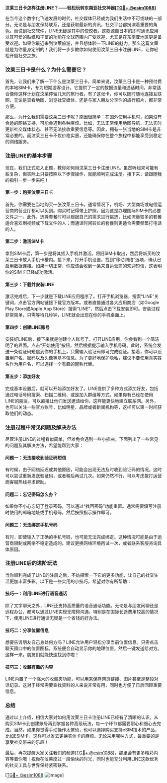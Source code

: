 **汶莱三日卡怎样注册LINE？——轻松玩转东南亚社交神器[[TG💪+ @esim1088](https://t.me/s/esim1088)]**

在当今这个数字化飞速发展的时代，社交媒体已经成为我们生活中不可或缺的一部分。无论是与朋友保持联系，还是获取最新的资讯，社交平台都扮演着重要的角色。而说到社交软件，LINE无疑是其中的佼佼者。这款源自日本的即时通讯应用以其可爱的贴纸和丰富的功能在全球范围内广受欢迎，尤其是在东南亚地区更是备受欢迎。如果你最近来到汶莱旅游，并且想体验一下LINE的魅力，那么这篇文章就是为你量身定制的！我们将一步步教你如何使用汶莱三日卡注册LINE，让你轻松开启社交之旅。

### **汶莱三日卡是什么？为什么需要它？**

首先，让我们来了解一下什么是汶莱三日卡。简单来说，汶莱三日卡是一种预付费的本地SIM卡，专为短期游客设计。它提供了一定的数据流量和通话时间，非常适合像你这样计划在汶莱停留几天的旅行者。有了这张卡，你可以随时随地连接互联网，无论是查看地图、浏览社交媒体，还是与家人朋友分享你的旅行照片，都非常方便。

那么，为什么我们需要汶莱三日卡呢？原因很简单：在国外使用手机时，如果没有合适的网络支持，可能会遇到各种麻烦。比如，无法正常使用地图导航、无法实时更新社交媒体状态、甚至无法接收重要信息等。因此，拥有一张当地的SIM卡是非常必要的。而汶莱三日卡不仅价格实惠，还能确保你在整个旅程中都能享受到稳定的网络服务。

### **注册LINE的基本步骤**

现在，我们正式进入正题，教你如何用汶莱三日卡注册LINE。虽然听起来可能有些复杂，但实际上只要按照以下步骤操作，就能顺利完成注册。接下来，请跟随我的指引一步一步来吧！

#### **第一步：购买汶莱三日卡**
首先，你需要在当地购买一张汶莱三日卡。通常情况下，机场、大型商场或电信运营商的营业厅都可以买到。购买时记得带上护照，因为这是办理国际SIM卡的必要文件之一。此外，选择套餐时可以根据自己的需求进行挑选，比如流量较多的套餐适合喜欢刷视频或下载文件的人；而通话时间较长的套餐则更适合需要频繁打电话的人。

#### **第二步：激活SIM卡**
拿到SIM卡后，第一步是将其插入手机并激活。将旧SIM卡取出，然后将新买的汶莱三日卡放入手机卡槽内。接下来，打开手机设置，找到“移动网络”选项，确认已启用数据连接。如果一切正常，你应该会收到一条来自运营商的欢迎短信，这表明你的SIM卡已经成功激活。

#### **第三步：下载并安装LINE**
激活完成后，下一步就是下载LINE应用程序了。打开手机浏览器，搜索“LINE”关键词，点击官方网站链接下载官方版本。或者直接通过各大应用商店（如Google Play Store或Apple App Store）搜索“LINE”，然后点击下载安装即可。安装过程非常简单，只需等待几秒钟，LINE就会出现在你的手机桌面上。

#### **第四步：创建LINE账号**
安装好LINE后，接下来就是创建个人账号了。打开LINE应用，你会看到一个简洁明了的界面。点击“开始使用”按钮，然后根据提示输入手机号码。此时，系统会发送一条验证码短信到你的手机上，只需输入验证码即可完成验证。接着，你可以设置用户名、密码以及头像等基本信息。为了更好地保护隐私，建议不要使用真实姓名作为用户名，可以选择一个有趣的昵称代替。

#### **第五步：添加好友**
完成基本设置后，就可以开始添加好友了。LINE提供了多种方式添加好友，包括通过电话号码搜索、扫描二维码、或是加入群组等方式。如果你有已经在使用LINE的朋友，可以直接让他们发送邀请给你，这样能更快地建立联系网。另外，也可以关注一些官方账号，比如明星、品牌或者新闻机构等，这样可以第一时间获取他们的动态。

### **注册过程中常见问题及解决办法**

尽管注册LINE的过程看似简单，但难免会遇到一些小插曲。下面列出了一些常见的问题及其解决方法，希望能帮到大家：

#### **问题一：无法接收到验证码短信**
有时候，由于网络延迟或其他原因，可能会出现无法及时收到验证码的情况。这时可以尝试重新发送验证码，或者稍后再试几次。如果仍然不行，可以考虑拨打运营商客服热线寻求帮助。

#### **问题二：忘记密码怎么办？**
如果你不小心忘记了登录密码，可以通过“找回密码”功能重置。通常需要填写注册时使用的邮箱地址或手机号码，然后按照指示操作即可。

#### **问题三：无法绑定手机号码**
有时，即使输入了正确的手机号码，也可能无法完成绑定。这种情况可能是由于运营商限制或网络不稳定造成的。建议更换网络环境再试一次，或者联系客服咨询具体原因。

### **注册LINE后的进阶玩法**

当你顺利完成了LINE的注册之后，不妨探索一下它的更多功能，让自己的社交生活更加丰富多彩。以下是一些实用的小技巧，希望对你有所帮助：

#### **技巧一：利用LINE进行语音通话**
除了文字聊天之外，LINE还支持高质量的语音通话功能。无论是与朋友闲聊还是远程办公，都可以通过LINE实现无障碍沟通。特别是在国际长途费用较高的情况下，使用LINE进行通话无疑是一个省钱的好办法。

#### **技巧二：分享位置信息**
想要告诉朋友自己身处何方吗？LINE允许用户轻松分享当前位置信息。只需点击聊天窗口中的位置图标，系统便会自动显示你的地理位置，然后一键发送给对方。这样一来，朋友们就能快速找到你啦！

#### **技巧三：收藏有趣的内容**
LINE内置了一个强大的收藏夹功能，可以用来保存网页链接、图片甚至是整段对话记录。这对于经常需要查找资料的人来说非常有用，同时也方便了日后回顾重要信息。

### **总结**

通过以上介绍，相信大家对如何用汶莱三日卡注册LINE已经有了清晰的认识。从购买SIM卡到创建账号再到掌握各种高级玩法，每一个环节都需要耐心和细心去完成。当然，如果你觉得手动操作太繁琐，也可以选择购买支持eSIM技术的产品，比如ESIM卡，这样可以省去更换实体卡的麻烦。无论采用哪种方式，最重要的是享受社交带来的乐趣！

最后，再次提醒大家关注我们的频道[[TG💪+ @esim1088](https://t.me/s/esim1088)]，那里会有更多精彩内容等着你哦！祝你在汶莱度过一段愉快的时光，同时也能充分利用LINE这款优秀的社交工具与世界保持紧密联系。

[[TG💪+ @esim1088](https://t.me/s/esim1088) ![Image](https://i.postimg.cc/4NQfJmqS/Snipaste-2025-05-13-00-14-12.png)]